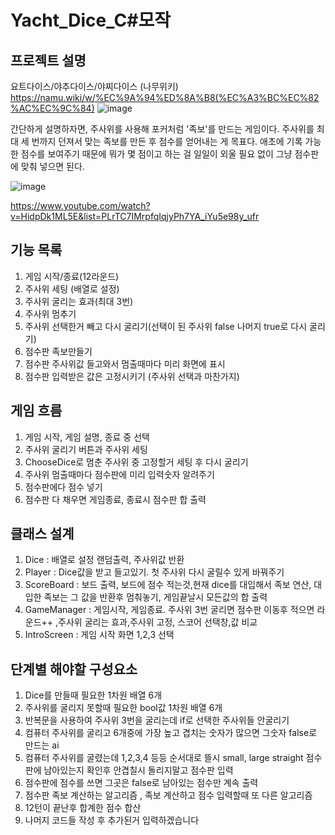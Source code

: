 # Yacht_Dice_C#모작
## 프로젝트 설명
요트다이스/야추다이스/야찌다이스 
(나무위키)  https://namu.wiki/w/%EC%9A%94%ED%8A%B8(%EC%A3%BC%EC%82%AC%EC%9C%84)
![image](https://github.com/user-attachments/assets/1dc780e7-544b-4773-aa05-03122fc81675)

간단하게 설명하자면, 주사위를 사용해 포커처럼 '족보'를 만드는 게임이다. 
주사위를 최대 세 번까지 던져서 맞는 족보를 만든 후 점수를 얻어내는 게 목표다.
애초에 기록 가능한 점수를 보여주기 때문에 뭐가 몇 점이고 하는 걸 일일이 외울 필요 없이 그냥 점수판에 맞춰 넣으면 된다.

![image](https://github.com/user-attachments/assets/c18a7de5-a99b-4ad8-9429-fd2961c5c7ec)

https://www.youtube.com/watch?v=HidpDk1ML5E&list=PLrTC7IMrpfqIqjyPh7YA_iYu5e98y_ufr

## 기능 목록
1. 게임 시작/종료(12라운드)
2. 주사위 세팅 (배열로 설정)
3. 주사위 굴리는 효과(최대 3번)
4. 주사위 멈추기
5. 주사위 선택한거 빼고 다시 굴리기(선택이 된 주사위 false 나머지 true로 다시 굴리기)
6. 점수판 족보만들기
7. 점수판 주사위값 들고와서 멈출때마다 미리 화면에 표시
8. 점수판 입력받은 값은 고정시키기 (주사위 선택과 마찬가지)


## 게임 흐름 
1. 게임 시작, 게임 설명, 종료 중 선택
2. 주사위 굴리기 버튼과 주사위 세팅
3. ChooseDice로 멈춘 주사위 중 고정할거 세팅 후 다시 굴리기
4. 주사위 멈출때마다 점수판에 미리 입력숫자 알려주기
5. 점수판에다 점수 넣기
6. 점수판 다 채우면 게임종료, 종료시 점수판 합 출력

## 클래스 설계
1. Dice : 배열로 설정 랜덤출력, 주사위값 반환
2. Player : Dice값을 받고 들고있기.  첫 주사위 다시 굴릴수 있게 바꿔주기
3. ScoreBoard : 보드 출력, 보드에 점수 적는것,현재 dice를 대입해서 족보 연산, 대입한 족보는 그 값을 반환후 멈춰놓기, 게임끝날시 모든값의 합 출력
4. GameManager : 게임시작, 게임종료. 주사위 3번 굴리면 점수판 이동후 적으면 라운드++ ,주사위 굴리는 효과,주사위 고정, 스코어 선택창,값 비교
5. IntroScreen : 게임 시작 화면 1,2,3 선택

## 단계별 해야할 구성요소
1. Dice를 만들때 필요한 1차원 배열 6개
2. 주사위를 굴리지 못할때 필요한 bool값 1차원 배열 6개
3. 반복문을 사용하여 주사위 3번을 굴리는데 if로 선택한 주사위들 안굴리기
4. 컴퓨터 주사위를 굴리고 6개중에 가장 높고 겹치는 숫자가 많으면 그숫자 false로 만드는 ai
6. 컴퓨터 주사위를 굴렸는데 1,2,3,4 등등 순서대로 뜰시 small, large straight 점수판에 남아있는지 확인후 안겹칠시 돌리지말고 점수판 입력
7. 점수판에 점수를 쓰면 그곳은 false로 남아있는 점수만 계속 출력
8. 점수판 족보 계산하는 알고리즘 , 족보 계산하고 점수 입력할때 또 다른 알고리즘
9. 12턴이 끝난후 합계한 점수 합산 
10. 나머지 코드들 작성 후 추가된거 입력하겠습니다 

